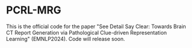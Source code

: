 # PCRL-MRG
This is the official code for the paper "See Detail Say Clear: Towards Brain CT Report Generation via Pathological Clue-driven Representation Learning" (EMNLP2024).
Code will release soon.
